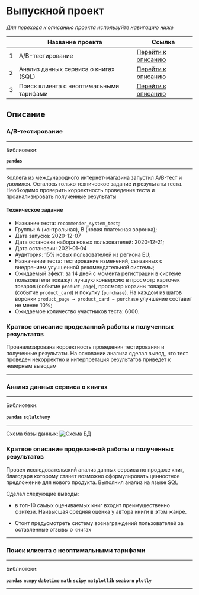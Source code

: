 # Выпускной проект

_Для перехода к описанию проекта используйте навигацию ниже_

|     | Название проекта | Ссылка |
| :-: | ---                               | ---                                             |
|  1  | A/B-тестирование | [Перейти к описанию](https://github.com/itstony-k/ya_praktikum/tree/master/12_Final_project#ab-%D1%82%D0%B5%D1%81%D1%82%D0%B8%D1%80%D0%BE%D0%B2%D0%B0%D0%BD%D0%B8%D0%B5) |
|  2  | Анализ данных сервиса о книгах (SQL) | [Перейти к описанию](https://github.com/itstony-k/ya_praktikum/tree/master/12_Final_project#%D0%B0%D0%BD%D0%B0%D0%BB%D0%B8%D0%B7-%D0%B4%D0%B0%D0%BD%D0%BD%D1%8B%D1%85-%D1%81%D0%B5%D1%80%D0%B2%D0%B8%D1%81%D0%B0-%D0%BE-%D0%BA%D0%BD%D0%B8%D0%B3%D0%B0%D1%85) |
|  3  | Поиск клиента с неоптимальными тарифами | [Перейти к описанию](https://github.com/itstony-k/ya_praktikum/tree/master/12_Final_project#%D0%BF%D0%BE%D0%B8%D1%81%D0%BA-%D0%BA%D0%BB%D0%B8%D0%B5%D0%BD%D1%82%D0%B0-%D1%81-%D0%BD%D0%B5%D0%BE%D0%BF%D1%82%D0%B8%D0%BC%D0%B0%D0%BB%D1%8C%D0%BD%D1%8B%D0%BC%D0%B8-%D1%82%D0%B0%D1%80%D0%B8%D1%84%D0%B0%D0%BC%D0%B8) |


## Описание

### A/B-тестирование
___

Библиотеки:

**`pandas`**

___
Коллега из международного интернет-магазина запустил А/B-тест и уволился. Осталось только техническое задание и результаты теста. Необходимо проверить корректность  проведения теста и проанализировать полученные результаты
#### Техническое задание

- Название теста: `recommender_system_test`;
- Группы: А (контрольная), B (новая платежная воронка);
- Дата запуска: 2020-12-07
- Дата остановки набора новых пользователей: 2020-12-21;
- Дата остановки: 2021-01-04
- Аудитория: 15% новых пользователей из региона EU;
- Назначение теста: тестирование изменений, связанных с внедрением улучшенной рекомендательной системы;
- Ожидаемый эфект: за 14 дней с момента регистрации в системе пользователи покажут лучшую конверсию в просмотр карточек товаров (событие `product_page`), просмотр  корзины товаров (событие `product_card`) и покупку (`purchase`). На каждом из шагов воронки `product_page → product_card → purchase` улучшение составит не менее 10%;
- Ожидаемое количество участников теста: 6000.

### Краткое описание проделанной работы и полученных результатов

Проанализирована корректность проведения тестирования и полученные результаты. На основании анализа сделал вывод, что тест проведен некорректно и интерпретация результатов приведет к неверным выводам
___
### Анализ данных сервиса о книгах
___

Библиотеки:

**`pandas`** **`sqlalchemy`**

___
Схема базы данных:
![Схема БД](https://github.com/itstony-k/ya_praktikum/blob/master/12_Final_project/SQL/files/base.jpg)

### Краткое описание проделанной работы и полученных результатов

Провел исследовательский анализ данных сервиса по продаже книг, благодаря которому станет возможно сформулировать ценностное предложение для нового продукта. Выполнил анализ на языке SQL

Сделал следующие выводы:
- в топ-10 самых оцениваемых книг входит преимущественно фэнтези. Наивысшая средняя оценка у автора книги в этом жанре.

- Стоит предусмотреть систему вознаграждений пользователей за оставленные отзывы о книгах

___
### Поиск клиента с неоптимальными тарифами
___

Библиотеки:

**`pandas`** **`numpy`** **`datetime`** **`math`** **`scipy`** **`matplotlib`** **`seaborn`** **`plotly`**

___
